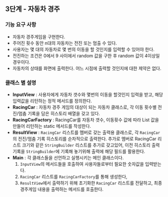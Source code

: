 ## 3단계 - 자동차 경주

### 기능 요구 사항
- 자동차 경주게임을 구현한다.
- 주어진 횟수 동안 n대의 자동차는 전진 또는 멈출 수 있다.
- 사용자는 몇 대의 자동차로 몇 번의 이동을 할 것인지를 입력할 수 있어야 한다.
- 전진하는 조건은 0에서 9 사이에서 random 값을 구한 후 random 값이 4이상일 경우이다.
- 자동차의 상태를 화면에 출력한다. 어느 시점에 출력할 것인지에 대한 제약은 없다.

### 클래스 별 설명
- **InputView** : 사용자에게 자동차 갯수와 몇번의 이동을 할것인지 입력을 받고, 해당 입력값을 리턴하는 정적 메서드를 정의한다.
- **RacingCar** : 자동차 경주 게임의 대상이 되는 자동차 클래스로, 각 이동 횟수별 전진/멈춤 기록을 담은 히스토리 배열을 갖고 있다.
- **RacingCarFactory** : RacingCar를 자동차 갯수, 이동횟수 값에 따라 List<RacingCar> 값을 만들어 리턴하는 static 메서드를 작성한다. 
- **ResultView** : `RacingCar` 리스트를 멤버로 갖는 출력용 클래스로, 각 `RacingCar`의 전진/멈춤 기록 히스토리를 순차적으로 출력한다.
추가로 멤버로 RacingCar 리스트 크기와 같은 `StringBuilder` 리스트를 추가로 갖고있어, 이전 히스토리 출력 기록을 `StringBuilder`에 기록해 놓기위해 출력에 해당 필드를 활용한다.
- **Main** : 각 클래스들을 선언하고 실행시키는 메인 클래스이다. 
  1) `InputView`의 메서드들을 호출하여 사용자들로부터 필요한 숫자값을 입력받는다. 
  2) `RacingCar` 리스트를 `RacingCarFactory`를 통해 생성한다,
  3) `ResultView`에서 출력하기 위해 초기화한 `RacingCar` 리스트를 전달하고, 최종 경주게임 내용을 출력하는 메서드를 호출한다.
